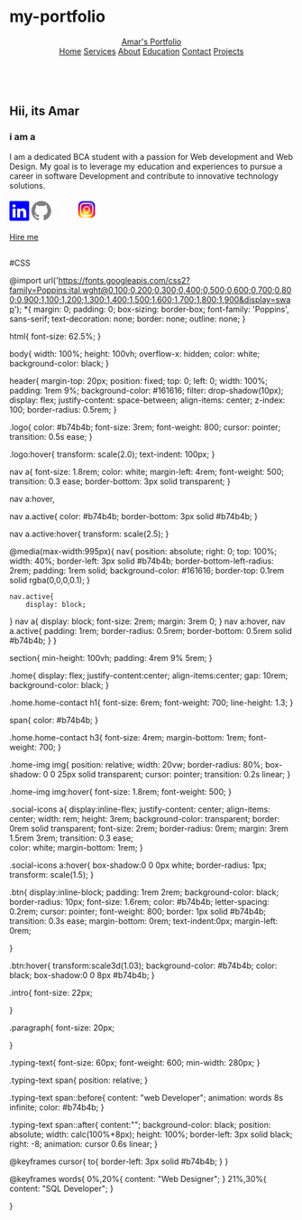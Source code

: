 # my-portfolio

<!DOCTYPE html>
<html lang="en">
<head>
    <meta charset="UTF-8">
    <meta name="viewport" content="width=device-width, initial-scale=1.0">
    <!-- <link rel="stylesheet" href="https://cdnjs.cloudflare.com/ajax/libs/font-awesome/5.15.3/css/all.min.css"> -->
    <link rel="stylesheet" href="secondweb.css">
    <link rel="stylesheet" href="homeboots1.html">
    <title>Portfolio website</title>
      <style>
       @import url('https://fonts.googleapis.com/css2?family=Poppins:ital,wght@0,100;0,200;0,300;0,400;0,500;0,600;0,700;0,800;0,900;1,100;1,200;1,300;1,400;1,500;1,600;1,700;1,800;1,900&display=swap');
      </style> 
</head>
<body>
    <header>
        <a href="#" class="logo">Amar's Portfolio</a>
        <nav>
            <a href="" class="active">Home</a>
            <a href="" class="ab">Services</a>
            <a href="" class="bc">About</a>
            <a href="" class="cd">Education</a>
            <a href="" class="ef">Contact</a>
            <a href="homeboots1.html" class="gh">Projects</a>
        </nav>
    </header>
    <section class="home">
        <div class="home-img">
            <img src="main.jpg" alt="">
        </div>
        <div class="home-contact">
        <h1 class="intro">Hii, its <span>Amar</span></h1>
        <h3 class="typing-text">i am a <span></span></h3>
        <p class="paragraph">I am a dedicated BCA student with a passion for Web development and Web Design. My goal is to leverage my education and experiences to pursue a career in software Development and contribute to innovative technology solutions.</p>
        <div class="social-icons">
            <a href="#"><i class="fa-brands fa-linkedin"><svg xmlns="http://www.w3.org/2000/svg" width="35" height="35" fill="blue" class="bi bi-linkedin" viewBox="0 0 16 16">
                <path d="M0 1.146C0 .513.526 0 1.175 0h13.65C15.474 0 16 .513 16 1.146v13.708c0 .633-.526 1.146-1.175 1.146H1.175C.526 16 0 15.487 0 14.854zm4.943 12.248V6.169H2.542v7.225zm-1.2-8.212c.837 0 1.358-.554 1.358-1.248-.015-.709-.52-1.248-1.342-1.248S2.4 3.226 2.4 3.934c0 .694.521 1.248 1.327 1.248zm4.908 8.212V9.359c0-.216.016-.432.08-.586.173-.431.568-.878 1.232-.878.869 0 1.216.662 1.216 1.634v3.865h2.401V9.25c0-2.22-1.184-3.252-2.764-3.252-1.274 0-1.845.7-2.165 1.193v.025h-.016l.016-.025V6.169h-2.4c.03.678 0 7.225 0 7.225z"/>
              </svg></i></a>
            <a href="#"><i class="fa-brands fa-github"><svg xmlns="http://www.w3.org/2000/svg" width="35" height="35" fill="grey" class="bi bi-github" viewBox="0 0 16 16">
                <path d="M8 0C3.58 0 0 3.58 0 8c0 3.54 2.29 6.53 5.47 7.59.4.07.55-.17.55-.38 0-.19-.01-.82-.01-1.49-2.01.37-2.53-.49-2.69-.94-.09-.23-.48-.94-.82-1.13-.28-.15-.68-.52-.01-.53.63-.01 1.08.58 1.23.82.72 1.21 1.87.87 2.33.66.07-.52.28-.87.51-1.07-1.78-.2-3.64-.89-3.64-3.95 0-.87.31-1.59.82-2.15-.08-.2-.36-1.02.08-2.12 0 0 .67-.21 2.2.82.64-.18 1.32-.27 2-.27s1.36.09 2 .27c1.53-1.04 2.2-.82 2.2-.82.44 1.1.16 1.92.08 2.12.51.56.82 1.27.82 2.15 0 3.07-1.87 3.75-3.65 3.95.29.25.54.73.54 1.48 0 1.07-.01 1.93-.01 2.2 0 .21.15.46.55.38A8.01 8.01 0 0 0 16 8c0-4.42-3.58-8-8-8"/>
              </svg></i></a>
            <a href="#"><i class="fa-brands fa-twitter"><svg xmlns="http://www.w3.org/2000/svg" width="35" height="35" fill="white" class="bi bi-twitter-x" viewBox="0 0 16 16">
                <path d="M12.6.75h2.454l-5.36 6.142L16 15.25h-4.937l-3.867-5.07-4.425 5.07H.316l5.733-6.57L0 .75h5.063l3.495 4.633L12.601.75Zm-.86 13.028h1.36L4.323 2.145H2.865z"/>
              </svg></i></a>
            <a href="#"><i class="fa-brands fa-instagram"><svg xmlns="http://www.w3.org/2000/svg" x="0px" y="0px" width="40" height="40" viewBox="0 0 48 48"
                style="enable-background:new 0 0 48 48;; ">
                <style type="text/css">	.st0{fill:#304FFE;}	.st1{fill:#4928F4;}	.st2{fill:#6200EA;}	.st3{fill:#673AB7;}	.st4{fill:#8E24AA;}	.st5{fill:#C2185B;}	.st6{fill:#D81B60;}	.st7{fill:#F50057;}	.st8{fill:#FF1744;}	.st9{fill:#FF5722;}	.st10{fill:#FF6F00;}	.st11{fill:#FF9800;}	.st12{fill:#FFC107;}	.st13{fill:#FFD54F;}	.st14{fill:#FFE082;}	.st15{fill:#FFECB3;}	.st16{fill:none;stroke:#FFFFFF;stroke-width:2;stroke-linecap:round;stroke-linejoin:round;stroke-miterlimit:10;}	.st17{fill:#FFFFFF;}</style><g id="Bottom_1_">	<path class="st0" d="M41.67,13.48c-0.4,0.26-0.97,0.5-1.21,0.77c-0.09,0.09-0.14,0.19-0.12,0.29v1.03l-0.3,1.01l-0.3,1l-0.33,1.1		l-0.68,2.25l-0.66,2.22l-0.5,1.67c0,0.26-0.01,0.52-0.03,0.77c-0.07,0.96-0.27,1.88-0.59,2.74c-0.19,0.53-0.42,1.04-0.7,1.52		c-0.1,0.19-0.22,0.38-0.34,0.56c-0.4,0.63-0.88,1.21-1.41,1.72c-0.41,0.41-0.86,0.79-1.35,1.11c0,0,0,0-0.01,0		c-0.08,0.07-0.17,0.13-0.27,0.18c-0.31,0.21-0.64,0.39-0.98,0.55c-0.23,0.12-0.46,0.22-0.7,0.31c-0.05,0.03-0.11,0.05-0.16,0.07		c-0.57,0.27-1.23,0.45-1.89,0.54c-0.04,0.01-0.07,0.01-0.11,0.02c-0.4,0.07-0.79,0.13-1.19,0.16c-0.18,0.02-0.37,0.03-0.55,0.03		l-0.71-0.04l-3.42-0.18c0-0.01-0.01,0-0.01,0l-1.72-0.09c-0.13,0-0.27,0-0.4-0.01c-0.54-0.02-1.06-0.08-1.58-0.19		c-0.01,0-0.01,0-0.01,0c-0.95-0.18-1.86-0.5-2.71-0.93c-0.47-0.24-0.93-0.51-1.36-0.82c-0.18-0.13-0.35-0.27-0.52-0.42		c-0.48-0.4-0.91-0.83-1.31-1.27c-0.06-0.06-0.11-0.12-0.16-0.18c-0.06-0.06-0.12-0.13-0.17-0.19c-0.38-0.48-0.7-0.97-0.96-1.49		c-0.24-0.46-0.43-0.95-0.58-1.49c-0.06-0.19-0.11-0.37-0.15-0.57c-0.01-0.01-0.02-0.03-0.02-0.05c-0.1-0.41-0.19-0.84-0.24-1.27		c-0.06-0.33-0.09-0.66-0.09-1c-0.02-0.13-0.02-0.27-0.02-0.4l1.91-2.95l1.87-2.88l0.85-1.31l0.77-1.18l0.26-0.41v-1.03		c0.02-0.23,0.03-0.47,0.02-0.69c-0.01-0.7-0.15-1.38-0.38-2.03c-0.22-0.69-0.53-1.34-0.85-1.94c-0.38-0.69-0.78-1.31-1.11-1.87		C14,7.4,13.66,6.73,13.75,6.26C14.47,6.09,15.23,6,16,6h16c4.18,0,7.78,2.6,9.27,6.26C41.43,12.65,41.57,13.06,41.67,13.48z"></path>	<path class="st1" d="M42,16v0.27l-1.38,0.8l-0.88,0.51l-0.97,0.56l-1.94,1.13l-1.9,1.1l-1.94,1.12l-0.77,0.45		c0,0.48-0.12,0.92-0.34,1.32c-0.31,0.58-0.83,1.06-1.49,1.47c-0.67,0.41-1.49,0.74-2.41,0.98c0,0,0-0.01-0.01,0		c-3.56,0.92-8.42,0.5-10.78-1.26c-0.66-0.49-1.12-1.09-1.32-1.78c-0.06-0.23-0.09-0.48-0.09-0.73v-7.19		c0.01-0.15-0.09-0.3-0.27-0.45c-0.54-0.43-1.81-0.84-3.23-1.25c-1.11-0.31-2.3-0.62-3.3-0.92c-0.79-0.24-1.46-0.48-1.86-0.71		c0.18-0.35,0.39-0.7,0.61-1.03c1.4-2.05,3.54-3.56,6.02-4.13C14.47,6.09,15.23,6,16,6h10.8c5.37,0.94,10.32,3.13,14.47,6.26		c0.16,0.39,0.3,0.8,0.4,1.22c0.18,0.66,0.29,1.34,0.32,2.05C42,15.68,42,15.84,42,16z"></path>	<path class="st2" d="M42,16v4.41l-0.22,0.68l-0.75,2.33l-0.78,2.4l-0.41,1.28l-0.38,1.19l-0.37,1.13l-0.36,1.12l-0.19,0.59		l-0.25,0.78c0,0.76-0.02,1.43-0.07,2c-0.01,0.06-0.02,0.12-0.02,0.18c-0.06,0.53-0.14,0.98-0.27,1.36		c-0.01,0.06-0.03,0.12-0.05,0.17c-0.26,0.72-0.65,1.18-1.23,1.48c-0.14,0.08-0.3,0.14-0.47,0.2c-0.53,0.18-1.2,0.27-2.02,0.32		c-0.6,0.04-1.29,0.05-2.07,0.05H31.4l-1.19-0.05L30,37.61l-2.17-0.09l-2.2-0.09l-7.25-0.3l-1.88-0.08h-0.26		c-0.78-0.01-1.45-0.06-2.03-0.14c-0.84-0.13-1.49-0.35-1.98-0.68c-0.7-0.45-1.11-1.11-1.35-2.03c-0.06-0.22-0.11-0.45-0.14-0.7		c-0.1-0.58-0.15-1.25-0.18-2c0-0.15,0-0.3-0.01-0.46c-0.01-0.01,0-0.01,0-0.01v-0.58c-0.01-0.29-0.01-0.59-0.01-0.9l0.05-1.61		l0.03-1.15l0.04-1.34v-0.19l0.07-2.46l0.07-2.46l0.07-2.31l0.06-2.27l0.02-0.6c0-0.31-1.05-0.49-2.22-0.64		c-0.93-0.12-1.95-0.23-2.56-0.37c0.05-0.23,0.1-0.46,0.16-0.68c0.18-0.72,0.45-1.4,0.79-2.05c0.18-0.35,0.39-0.7,0.61-1.03		c2.16-0.95,4.41-1.69,6.76-2.17c2.06-0.43,4.21-0.66,6.43-0.66c7.36,0,14.16,2.49,19.54,6.69c0.52,0.4,1.03,0.83,1.53,1.28		C42,15.68,42,15.84,42,16z"></path>	<path class="st3" d="M42,18.37v4.54l-0.55,1.06l-1.05,2.05l-0.56,1.08l-0.51,0.99l-0.22,0.43c0,0.31,0,0.61-0.02,0.9		c0,0.43-0.02,0.84-0.05,1.22c-0.04,0.45-0.1,0.86-0.16,1.24c-0.15,0.79-0.36,1.47-0.66,2.03c-0.04,0.07-0.08,0.14-0.12,0.2		c-0.11,0.18-0.24,0.35-0.38,0.51c-0.18,0.22-0.38,0.41-0.61,0.57c-0.34,0.26-0.74,0.47-1.2,0.63c-0.57,0.21-1.23,0.35-2.01,0.43		c-0.51,0.05-1.07,0.08-1.68,0.08l-0.42,0.02l-2.08,0.12h-0.01L27.5,36.6l-2.25,0.13l-3.1,0.18l-3.77,0.22l-0.55,0.03		c-0.51,0-0.99-0.03-1.45-0.09c-0.05-0.01-0.09-0.02-0.14-0.02c-0.68-0.11-1.3-0.29-1.86-0.54c-0.68-0.3-1.27-0.7-1.77-1.18		c-0.44-0.43-0.82-0.92-1.13-1.47c-0.07-0.13-0.14-0.25-0.2-0.39c-0.3-0.59-0.54-1.25-0.72-1.97c-0.03-0.12-0.06-0.25-0.08-0.38		c-0.06-0.23-0.11-0.47-0.14-0.72c-0.11-0.64-0.17-1.32-0.2-2.03v-0.01c-0.01-0.29-0.02-0.57-0.02-0.87l-0.49-1.17l-0.07-0.18		L9.5,25.99L8.75,24.2l-0.12-0.29l-0.72-1.73l-0.8-1.93c0,0,0,0-0.01,0L6.29,18.3L6,17.59V16c0-0.63,0.06-1.25,0.17-1.85		c0.05-0.23,0.1-0.46,0.16-0.68c0.85-0.49,1.74-0.94,2.65-1.34c2.08-0.93,4.31-1.62,6.62-2.04c1.72-0.31,3.51-0.48,5.32-0.48		c7.31,0,13.94,2.65,19.12,6.97c0.2,0.16,0.39,0.32,0.58,0.49C41.09,17.48,41.55,17.91,42,18.37z"></path>	<path class="st4" d="M42,21.35v5.14l-0.57,1.19l-1.08,2.25l-0.01,0.03c0,0.43-0.02,0.82-0.05,1.17c-0.1,1.15-0.38,1.88-0.84,2.33		c-0.33,0.34-0.74,0.53-1.25,0.63c-0.03,0.01-0.07,0.01-0.1,0.02c-0.16,0.03-0.33,0.05-0.51,0.05c-0.62,0.06-1.35,0.02-2.19-0.04		c-0.09,0-0.19-0.01-0.29-0.02c-0.61-0.04-1.26-0.08-1.98-0.11c-0.39-0.01-0.8-0.02-1.22-0.02h-0.02l-1.01,0.08h-0.01l-2.27,0.16		l-2.59,0.2l-0.38,0.03l-3.03,0.22l-1.57,0.12l-1.55,0.11c-0.27,0-0.53,0-0.79-0.01c0,0-0.01-0.01-0.01,0		c-1.13-0.02-2.14-0.09-3.04-0.26c-0.83-0.14-1.56-0.36-2.18-0.69c-0.64-0.31-1.17-0.75-1.6-1.31c-0.41-0.55-0.71-1.24-0.9-2.07		c0-0.01,0-0.01,0-0.01c-0.14-0.67-0.22-1.45-0.22-2.33l-0.15-0.27L9.7,26.35l-0.13-0.22L9.5,25.99l-0.93-1.65l-0.46-0.83		l-0.58-1.03l-1-1.79L6,19.75v-3.68c0.88-0.58,1.79-1.09,2.73-1.55c1.14-0.58,2.32-1.07,3.55-1.47c1.34-0.44,2.74-0.79,4.17-1.02		c1.45-0.24,2.94-0.36,4.47-0.36c6.8,0,13.04,2.43,17.85,6.47c0.22,0.17,0.43,0.36,0.64,0.54c0.84,0.75,1.64,1.56,2.37,2.41		C41.86,21.18,41.94,21.26,42,21.35z"></path>	<path class="st5" d="M42,24.71v7.23c-0.24-0.14-0.57-0.31-0.98-0.49c-0.22-0.11-0.47-0.22-0.73-0.32		c-0.38-0.17-0.79-0.33-1.25-0.49c-0.1-0.04-0.2-0.07-0.31-0.1c-0.18-0.07-0.37-0.13-0.56-0.19c-0.59-0.18-1.24-0.35-1.92-0.5		c-0.26-0.05-0.53-0.1-0.8-0.14c-0.87-0.15-1.8-0.24-2.77-0.25c-0.08-0.01-0.17-0.01-0.25-0.01l-2.57,0.02l-3.5,0.02h-0.01		l-7.49,0.06c-2.38,0-3.84,0.57-4.72,0.8c0,0-0.01,0-0.01,0.01c-0.93,0.24-1.22,0.09-1.3-1.54c-0.02-0.45-0.03-1.03-0.03-1.74		l-0.56-0.43l-0.98-0.74l-0.6-0.46l-0.12-0.09L8.88,24.1l-0.25-0.19l-0.52-0.4l-0.96-0.72L6,21.91v-3.4		c0.1-0.08,0.19-0.15,0.29-0.21c1.45-1,3-1.85,4.64-2.54c1.46-0.62,3-1.11,4.58-1.46c0.43-0.09,0.87-0.18,1.32-0.24		c1.33-0.23,2.7-0.34,4.09-0.34c6.01,0,11.53,2.09,15.91,5.55c0.66,0.52,1.3,1.07,1.9,1.66c0.82,0.78,1.59,1.61,2.3,2.49		c0.14,0.18,0.28,0.36,0.42,0.55C41.64,24.21,41.82,24.46,42,24.71z"></path>	<path class="st6" d="M42,28.72V32c0,0.65-0.06,1.29-0.18,1.91c-0.18,0.92-0.49,1.8-0.91,2.62c-0.22,0.05-0.47,0.05-0.75,0.01		c-0.63-0.11-1.37-0.44-2.17-0.87c-0.04-0.01-0.08-0.03-0.11-0.05c-0.25-0.13-0.51-0.27-0.77-0.43c-0.53-0.29-1.09-0.61-1.65-0.91		c-0.12-0.06-0.24-0.12-0.35-0.18c-0.64-0.33-1.3-0.63-1.96-0.86c0,0,0,0-0.01,0c-0.14-0.05-0.29-0.1-0.44-0.14		c-0.57-0.16-1.15-0.26-1.71-0.26l-1.1-0.32l-4.87-1.41c0,0,0,0-0.01,0l-2.99-0.87h-0.01l-1.3-0.38c-3.76,0-6.07,1.6-7.19,0.99		c-0.44-0.23-0.7-0.81-0.79-1.95c-0.03-0.32-0.04-0.68-0.04-1.1l-1.17-0.57l-0.05-0.02h-0.01l-0.84-0.42L9.7,26.35l-0.07-0.03		l-0.17-0.09L7.5,25.28L6,24.55v-3.43c0.17-0.15,0.35-0.29,0.53-0.43c0.19-0.15,0.38-0.29,0.57-0.44c0.01,0,0.01,0,0.01,0		c1.18-0.85,2.43-1.6,3.76-2.22c1.55-0.74,3.2-1.31,4.91-1.68c0.25-0.06,0.51-0.12,0.77-0.16c1.42-0.27,2.88-0.41,4.37-0.41		c5.27,0,10.11,1.71,14.01,4.59c1.13,0.84,2.18,1.77,3.14,2.78c0.79,0.83,1.52,1.73,2.18,2.67c0.05,0.07,0.1,0.14,0.15,0.2		c0.37,0.54,0.71,1.09,1.03,1.66C41.64,28.02,41.82,28.37,42,28.72z"></path>	<path class="st7" d="M41.82,33.91c-0.18,0.92-0.49,1.8-0.91,2.62c-0.19,0.37-0.4,0.72-0.63,1.06c-0.14,0.21-0.29,0.41-0.44,0.6		c-0.36-0.14-0.89-0.34-1.54-0.56c0,0,0,0,0-0.01c-0.49-0.17-1.05-0.35-1.65-0.52c-0.17-0.05-0.34-0.1-0.52-0.15		c-0.71-0.19-1.45-0.36-2.17-0.46c-0.6-0.1-1.19-0.16-1.74-0.16l-0.46-0.13h-0.01l-2.42-0.7l-1.49-0.43l-1.66-0.48h-0.01l-0.54-0.15		l-6.53-1.88l-1.88-0.54l-1.4-0.33l-2.28-0.54l-0.28-0.07c0,0,0,0-0.01,0l-2.29-0.53c0-0.01,0-0.01,0-0.01l-0.41-0.09l-0.21-0.05		l-1.67-0.39l-0.19-0.05l-1.42-1.17L6,27.9v-4.08c0.37-0.36,0.75-0.7,1.15-1.03c0.12-0.11,0.25-0.21,0.38-0.31		c0.12-0.1,0.25-0.2,0.38-0.3c0.91-0.69,1.87-1.31,2.89-1.84c1.3-0.7,2.68-1.26,4.13-1.66c0.28-0.09,0.56-0.17,0.85-0.23		c1.64-0.41,3.36-0.62,5.14-0.62c4.47,0,8.63,1.35,12.07,3.66c1.71,1.15,3.25,2.53,4.55,4.1c0.66,0.79,1.26,1.62,1.79,2.5		c0.05,0.07,0.09,0.13,0.13,0.2c0.32,0.53,0.62,1.08,0.89,1.64c0.25,0.5,0.47,1,0.67,1.52C41.34,32.25,41.6,33.07,41.82,33.91z"></path>	<path class="st8" d="M40.28,37.59c-0.14,0.21-0.29,0.41-0.44,0.6c-0.44,0.55-0.92,1.05-1.46,1.49c-0.47,0.39-0.97,0.74-1.5,1.04		c-0.2-0.05-0.4-0.11-0.61-0.19c-0.66-0.23-1.35-0.61-1.99-1.01c-0.96-0.61-1.79-1.27-2.16-1.57c-0.14-0.12-0.21-0.18-0.21-0.18		l-1.7-0.15L30,37.6l-2.2-0.19l-2.28-0.2l-3.37-0.3l-5.34-0.47l-0.02-0.01l-1.88-0.91l-1.9-0.92l-1.53-0.74l-0.33-0.16l-0.41-0.2		l-1.42-0.69L7.43,31.9l-0.59-0.29L6,31.35v-4.47c0.47-0.56,0.97-1.09,1.5-1.6c0.34-0.32,0.7-0.64,1.07-0.94		c0.06-0.05,0.12-0.1,0.18-0.14c0.04-0.05,0.09-0.08,0.13-0.1c0.59-0.48,1.21-0.91,1.85-1.3c0.74-0.47,1.52-0.89,2.33-1.24		c0.87-0.39,1.78-0.72,2.72-0.97c1.63-0.46,3.36-0.7,5.14-0.7c4.08,0,7.85,1.24,10.96,3.37c1.99,1.36,3.71,3.08,5.07,5.07		c0.45,0.64,0.85,1.32,1.22,2.02c0.13,0.26,0.26,0.52,0.37,0.78c0.12,0.25,0.23,0.5,0.34,0.75c0.21,0.52,0.4,1.04,0.57,1.58		c0.32,1,0.56,2.02,0.71,3.08C40.21,36.89,40.25,37.24,40.28,37.59z"></path>	<path class="st9" d="M38.39,39.42c0,0.08,0,0.17-0.01,0.26c-0.47,0.39-0.97,0.74-1.5,1.04c-0.22,0.12-0.44,0.24-0.67,0.34		c-0.23,0.11-0.46,0.21-0.7,0.3c-0.34-0.18-0.8-0.4-1.29-0.61c-0.69-0.31-1.44-0.59-2.02-0.68c-0.14-0.03-0.27-0.04-0.39-0.04		l-1.64-0.21h-0.02l-2.04-0.27l-2.06-0.27l-0.96-0.12l-7.56-0.98c-0.49,0-1.01-0.03-1.55-0.1c-0.66-0.06-1.35-0.16-2.04-0.3		c-0.68-0.12-1.37-0.28-2.03-0.45c-0.69-0.16-1.37-0.35-2-0.53c-0.73-0.22-1.41-0.43-1.98-0.62c-0.47-0.15-0.87-0.29-1.18-0.4		c-0.18-0.43-0.33-0.88-0.44-1.34C6.1,33.66,6,32.84,6,32v-1.67c0.32-0.53,0.67-1.05,1.06-1.54c0.71-0.94,1.52-1.8,2.4-2.56		c0.03-0.04,0.07-0.07,0.1-0.09l0.01-0.01c0.31-0.28,0.63-0.53,0.97-0.77c0.04-0.04,0.08-0.07,0.12-0.1		c0.16-0.12,0.33-0.24,0.51-0.35c1.43-0.97,3.01-1.73,4.7-2.24c1.6-0.48,3.29-0.73,5.05-0.73c3.49,0,6.75,1.03,9.47,2.79		c2.01,1.29,3.74,2.99,5.06,4.98c0.16,0.23,0.31,0.46,0.46,0.7c0.69,1.17,1.26,2.43,1.68,3.75c0.05,0.15,0.09,0.3,0.13,0.46		c0.08,0.27,0.15,0.55,0.21,0.83c0.02,0.07,0.04,0.14,0.06,0.22c0.14,0.63,0.24,1.29,0.31,1.95c0,0.01,0,0.01,0,0.01		C38.36,38.22,38.39,38.82,38.39,39.42z"></path>	<path class="st10" d="M36.33,39.42c0,0.35-0.02,0.73-0.06,1.11c-0.02,0.18-0.04,0.36-0.06,0.53c-0.23,0.11-0.46,0.21-0.7,0.3		c-0.45,0.17-0.91,0.31-1.38,0.41c-0.32,0.07-0.65,0.13-0.98,0.16h-0.01c-0.31-0.19-0.67-0.42-1.04-0.68		c-0.67-0.47-1.37-1-1.93-1.43c-0.01-0.01-0.01-0.01-0.02-0.02c-0.59-0.45-1.01-0.79-1.01-0.79l-1.06,0.04l-2.04,0.07l-0.95,0.04		l-3.82,0.14l-3.23,0.12c-0.21,0.01-0.46,0.01-0.77,0h-0.01c-0.42-0.01-0.92-0.04-1.47-0.09c-0.64-0.05-1.34-0.11-2.05-0.18		c-0.69-0.08-1.39-0.16-2.06-0.24c-0.74-0.08-1.44-0.17-2.04-0.25c-0.47-0.06-0.88-0.11-1.21-0.15c-0.28-0.32-0.53-0.65-0.77-1.01		c-0.36-0.54-0.67-1.11-0.91-1.72c-0.18-0.43-0.33-0.88-0.44-1.34c0.29-0.89,0.67-1.73,1.12-2.54c0.36-0.66,0.78-1.29,1.24-1.89		c0.45-0.59,0.94-1.14,1.47-1.64v-0.01c0.15-0.15,0.3-0.29,0.45-0.42c0.28-0.26,0.57-0.5,0.87-0.73h0.01		c0.01-0.02,0.02-0.02,0.03-0.03c0.24-0.19,0.49-0.36,0.74-0.53c1.48-1.01,3.15-1.76,4.95-2.2c1.19-0.29,2.44-0.45,3.73-0.45		c2.54,0,4.94,0.61,7.05,1.71h0.01c1.81,0.93,3.41,2.21,4.7,3.75c0.71,0.82,1.32,1.72,1.82,2.67c0.35,0.64,0.65,1.31,0.9,1.99		c0.02,0.06,0.04,0.11,0.06,0.16c0.17,0.5,0.32,1.02,0.45,1.54c0.09,0.37,0.16,0.75,0.22,1.13c0.02,0.12,0.04,0.23,0.05,0.35		C36.28,37.99,36.33,38.7,36.33,39.42z"></path>	<path class="st11" d="M34.28,39.42v0.1c0,0.34-0.03,0.77-0.06,1.23c-0.03,0.34-0.06,0.69-0.09,1.02c-0.32,0.07-0.65,0.13-0.98,0.16		h-0.01C32.76,41.98,32.39,42,32,42h-1.75l-0.38-0.11l-1.97-0.6l-2-0.6l-4.63-1.39l-2-0.6c0,0-0.83,0.33-2,0.72h-0.01		c-0.45,0.15-0.94,0.31-1.46,0.47c-0.65,0.19-1.34,0.38-2.02,0.53c-0.7,0.16-1.39,0.28-2.01,0.33c-0.19,0.02-0.38,0.03-0.55,0.03		c-0.56-0.31-1.1-0.68-1.59-1.09c-0.43-0.36-0.83-0.75-1.2-1.18c-0.28-0.32-0.53-0.65-0.77-1.01c0.07-0.45,0.15-0.89,0.27-1.32		c0.3-1.19,0.77-2.33,1.39-3.37c0.34-0.59,0.72-1.16,1.16-1.69c0.01-0.03,0.04-0.06,0.07-0.08c-0.01-0.01,0-0.01,0-0.01		c0.13-0.17,0.27-0.33,0.41-0.48c0-0.01,0-0.01,0-0.01c0.41-0.44,0.83-0.86,1.29-1.25c0.16-0.13,0.31-0.26,0.48-0.39		c0.03-0.03,0.06-0.05,0.1-0.08c2.25-1.72,5.06-2.76,8.09-2.76c3.44,0,6.57,1.29,8.94,3.41c1.14,1.03,2.11,2.26,2.84,3.63		c0.06,0.1,0.12,0.21,0.17,0.32c0.09,0.18,0.18,0.37,0.26,0.57c0.33,0.72,0.59,1.48,0.77,2.26c0.02,0.08,0.04,0.16,0.06,0.24		c0.08,0.37,0.15,0.75,0.2,1.13C34.24,38.21,34.28,38.81,34.28,39.42z"></path>	<path class="st12" d="M32.22,39.42c0,0.2-0.01,0.42-0.02,0.65c-0.02,0.37-0.05,0.77-0.1,1.18c-0.02,0.25-0.06,0.5-0.1,0.75h-5.48		l-1.06-0.17l-4.14-0.66l-0.59-0.09l-1.35-0.22c-0.59,0-1.87,0.26-3.22,0.51c-0.71,0.13-1.43,0.27-2.08,0.36		c-0.08,0.01-0.16,0.02-0.23,0.03h-0.01c-0.7-0.15-1.38-0.38-2.02-0.68c-0.2-0.09-0.4-0.19-0.6-0.3c-0.56-0.31-1.1-0.68-1.59-1.09		c-0.01-0.12-0.02-0.22-0.02-0.27c0-0.26,0.01-0.51,0.03-0.76c0.04-0.64,0.13-1.26,0.27-1.86c0.22-0.91,0.54-1.79,0.97-2.6		c0.08-0.17,0.17-0.34,0.27-0.5c0.04-0.08,0.09-0.15,0.13-0.23c0.18-0.29,0.38-0.57,0.58-0.85c0.42-0.55,0.89-1.07,1.39-1.54		c0.01,0,0.01,0,0.01,0c0.04-0.04,0.08-0.08,0.12-0.11c0.05-0.04,0.09-0.09,0.14-0.12c0.2-0.18,0.4-0.34,0.61-0.49		c0-0.01,0.01-0.01,0.01-0.01c1.89-1.41,4.23-2.24,6.78-2.24c1.98,0,3.82,0.5,5.43,1.38h0.01c1.38,0.76,2.58,1.79,3.53,3.03		c0.37,0.48,0.7,0.99,0.98,1.53h0.01c0.05,0.1,0.1,0.2,0.15,0.3c0.3,0.59,0.54,1.21,0.72,1.85h0.01c0.01,0.05,0.03,0.1,0.04,0.15		c0.12,0.43,0.22,0.87,0.29,1.32c0.01,0.09,0.02,0.19,0.03,0.28C32.19,38.43,32.22,38.92,32.22,39.42z"></path>	<path class="st13" d="M30.17,39.31c0,0.16,0,0.33-0.02,0.49v0.01c0,0.01,0,0.01,0,0.01c-0.02,0.72-0.12,1.43-0.28,2.07		c0,0.04-0.01,0.07-0.03,0.11h-4.67l-3.85-0.83l-0.51-0.11l-0.08,0.02l-4.27,0.88L16.27,42H16c-0.64,0-1.27-0.06-1.88-0.18		c-0.09-0.02-0.18-0.04-0.27-0.06h-0.01c-0.7-0.15-1.38-0.38-2.02-0.68c-0.02-0.11-0.04-0.22-0.05-0.33		c-0.07-0.43-0.1-0.88-0.1-1.33c0-0.17,0-0.34,0.01-0.51c0.03-0.54,0.11-1.07,0.23-1.58c0.08-0.38,0.19-0.75,0.32-1.1		c0.11-0.31,0.24-0.61,0.38-0.9c0.12-0.25,0.26-0.49,0.4-0.73c0.14-0.23,0.29-0.45,0.45-0.67c0.4-0.55,0.87-1.06,1.39-1.51		c0.3-0.26,0.63-0.51,0.97-0.73c1.46-0.96,3.21-1.52,5.1-1.52c0.37,0,0.73,0.02,1.08,0.07h0.02c1.07,0.12,2.07,0.42,2.99,0.87		c0.01,0,0.01,0,0.01,0c1.45,0.71,2.68,1.78,3.58,3.1c0.15,0.22,0.3,0.46,0.43,0.7c0.11,0.19,0.21,0.39,0.3,0.59		c0.14,0.31,0.27,0.64,0.38,0.97h0.01c0.11,0.37,0.21,0.74,0.28,1.13v0.01C30.11,38.16,30.17,38.73,30.17,39.31z"></path>	<path class="st14" d="M28.11,39.52v0.03c0,0.59-0.07,1.17-0.21,1.74c-0.05,0.24-0.12,0.48-0.21,0.71h-4.48l-2.29-0.63L18.63,42H16		c-0.64,0-1.27-0.06-1.88-0.18c-0.02-0.03-0.03-0.06-0.04-0.09c-0.14-0.43-0.25-0.86-0.3-1.31c-0.04-0.29-0.06-0.59-0.06-0.9		c0-0.12,0-0.25,0.02-0.37c0.01-0.47,0.08-0.93,0.2-1.37c0.06-0.3,0.15-0.59,0.27-0.87c0.04-0.14,0.1-0.27,0.17-0.4		c0.15-0.34,0.33-0.67,0.53-0.99c0.22-0.32,0.46-0.62,0.73-0.9c0.32-0.36,0.68-0.69,1.09-0.96c0.7-0.51,1.5-0.89,2.37-1.1		c0.58-0.16,1.19-0.24,1.82-0.24c2,0,3.79,0.8,5.09,2.09c0.05,0.05,0.11,0.11,0.16,0.18h0.01c0.14,0.15,0.27,0.3,0.4,0.47		c0.37,0.47,0.68,0.98,0.92,1.54c0.12,0.26,0.22,0.53,0.3,0.81c0.01,0.04,0.02,0.07,0.03,0.11c0.14,0.49,0.23,1,0.25,1.53		C28.1,39.2,28.11,39.36,28.11,39.52z"></path>	<path class="st15" d="M26.06,39.52c0,0.41-0.05,0.8-0.16,1.17c-0.1,0.4-0.25,0.78-0.44,1.14c-0.03,0.06-0.1,0.17-0.1,0.17h-8.88		c-0.01-0.01-0.02-0.03-0.02-0.04c-0.12-0.19-0.22-0.38-0.3-0.59c-0.2-0.46-0.32-0.96-0.36-1.48c-0.02-0.12-0.02-0.25-0.02-0.37		c0-0.06,0-0.13,0.01-0.19c0.01-0.44,0.07-0.86,0.19-1.25c0.1-0.36,0.23-0.69,0.4-1.01c0,0,0.01-0.01,0.01-0.02		c0.12-0.21,0.25-0.42,0.4-0.62c0.49-0.66,1.14-1.2,1.89-1.55c0.01,0,0.01,0,0.01,0c0.24-0.12,0.49-0.22,0.75-0.29c0,0,0,0,0.01,0		c0.46-0.14,0.96-0.21,1.47-0.21c0.59,0,1.16,0.09,1.68,0.28c0.19,0.05,0.37,0.13,0.55,0.22c0,0,0,0,0.01,0		c0.86,0.41,1.59,1.05,2.09,1.85c0.1,0.15,0.19,0.31,0.27,0.48c0.04,0.07,0.08,0.15,0.11,0.22c0.23,0.52,0.37,1.09,0.41,1.69		c0.01,0.05,0.01,0.1,0.01,0.16C26.06,39.36,26.06,39.44,26.06,39.52z"></path></g><g id="Camera">	<path class="st16" d="M30,11H18c-3.9,0-7,3.1-7,7v12c0,3.9,3.1,7,7,7h12c3.9,0,7-3.1,7-7V18C37,14.1,33.9,11,30,11z"></path>	<circle class="st17" cx="31" cy="16" r="1"></circle></g><g id="Lens">	<circle class="st16" cx="24" cy="24" r="6"></circle></g>
                </svg></i></a>
        </div> <br>
        <a href="#" class="btn">Hire me</a> 
        <div class="about">
            <h2><span></span></h2>
        </div>
    </div>
    </section>
</body>
</html>




#CSS

@import url('https://fonts.googleapis.com/css2?family=Poppins:ital,wght@0,100;0,200;0,300;0,400;0,500;0,600;0,700;0,800;0,900;1,100;1,200;1,300;1,400;1,500;1,600;1,700;1,800;1,900&display=swap');
*{
    margin: 0;
    padding: 0;
    box-sizing: border-box;
    font-family: 'Poppins', sans-serif;
    text-decoration: none;
    border: none;
    outline: none;
}

html{
    font-size: 62.5%;
}

body{
    width: 100%;
    height: 100vh;
    overflow-x: hidden;
    color: white;
    background-color: black;
}

header{
    margin-top: 20px;
    position: fixed;
    top: 0;
    left: 0;
    width: 100%;
    padding: 1rem 9%;
    background-color: #161616;
    filter: drop-shadow(10px);
    display: flex;
    justify-content: space-between;
    align-items: center;
    z-index: 100;
    border-radius: 0.5rem;
}

.logo{
    color: #b74b4b;
    font-size: 3rem;
    font-weight: 800;
    cursor: pointer;
    transition: 0.5s ease;
}

.logo:hover{
    transform: scale(2.0);
    text-indent: 100px;
}

nav a{
    font-size: 1.8rem;
    color: white;
    margin-left: 4rem; 
    font-weight: 500;
    transition: 0.3 ease;
    border-bottom: 3px solid transparent;
}

nav a:hover,

nav a.active{
    color: #b74b4b;
    border-bottom: 3px solid #b74b4b;
}

nav a.active:hover{
    transform: scale(2.5);
}


@media(max-width:995px){
    nav{
        position: absolute;
        right: 0;
        top: 100%;
        width: 40%;
        border-left: 3px solid #b74b4b;
        border-bottom-left-radius: 2rem;
        padding: 1rem solid;
        background-color: #161616;
        border-top: 0.1rem solid rgba(0,0,0,0.1);
    }
    
    nav.active{
        display: block;
}
    nav a{
    display: block;
    font-size: 2rem;
    margin: 3rem 0;
}
    nav a:hover,
    nav a.active{
    padding: 1rem;
    border-radius: 0.5rem;
    border-bottom: 0.5rem solid #b74b4b;
    }
}

section{
    min-height: 100vh;
    padding: 4rem 9% 5rem;
}

.home{
    display: flex;
    justify-content:center;
    align-items:center;
    gap: 10rem;
    background-color: black;
}

.home.home-contact h1{
    font-size: 6rem;
    font-weight: 700;
    line-height: 1.3;
}

span{
    color: #b74b4b;
}

.home.home-contact h3{
    font-size: 4rem;
    margin-bottom: 1rem;
    font-weight: 700;
}


.home-img img{
    position: relative;
    width: 20vw;
    border-radius: 80%;
    box-shadow: 0 0 25px solid transparent;
    cursor: pointer;
    transition: 0.2s linear;
}

.home-img img:hover{
    font-size: 1.8rem;
    font-weight: 500;
}

.social-icons a{
    display:inline-flex;
    justify-content: center;
    align-items: center;
    width: rem;
    height: 3rem;
    background-color: transparent;
    border: 0rem solid transparent;
    font-size: 2rem;
    border-radius: 0rem;
    margin: 3rem 1.5rem 3rem;
    transition: 0.3 ease;  
    color: white;
    margin-bottom: 1rem;
}
 
.social-icons a:hover{
    box-shadow:0 0 0px white;
    border-radius: 1px;
    transform: scale(1.5);
} 

.btn{
    display:inline-block;
    padding: 1rem 2rem;
    background-color: black;
    border-radius: 10px;
    font-size: 1.6rem;
    color: #b74b4b;
    letter-spacing: 0.2rem;
    cursor: pointer;
    font-weight: 800;
    border: 1px solid #b74b4b;
    transition: 0.3s ease;
    margin-bottom: 0rem;
    text-indent:0px;
    margin-left: 0rem;
    
}

.btn:hover{
    transform:scale3d(1.03);
    background-color: #b74b4b;
    color: black;
    box-shadow:0 0 8px #b74b4b;
}

.intro{
    font-size: 22px;
    
}

.paragraph{
    font-size: 20px;
    
}

.typing-text{
    font-size: 60px;
    font-weight: 600;
    min-width: 280px;
}

.typing-text span{
    position: relative;
}

.typing-text span::before{
    content: "web Developer";
    animation: words 8s infinite;
    color: #b74b4b;
}

.typing-text span::after{
    content:"";
    background-color: black;
    position: absolute;
    width: calc(100%+8px);
    height: 100%;
    border-left: 3px solid black;
    right: -8;
    animation: cursor 0.6s linear;
}

@keyframes cursor{
    to{
        border-left: 3px solid #b74b4b;
    }
}

@keyframes words{
    0%,20%{
        content: "Web Designer";
    }
    21%,30%{
        content: "SQL Developer";
    }
  
}





 

